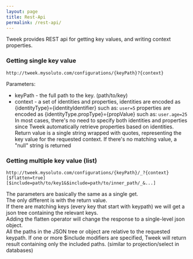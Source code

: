 ```yaml
---
layout: page
title: Rest-Api
permalink: /rest-api/
---
```


Tweek provides REST api for getting key values, and writing context properties.

### Getting single key value
```
http://tweek.mysoluto.com/configurations/{keyPath}?{context}
```
Parameters:
- keyPath - the full path to the key. (path/to/key)
- context - a set of identities and properties, identities are encoded as {identityType}={identityIdentifier} such as:
`user=5`
properties are encoded as {identityType.propType}={propValue} such as:
`user.age=25`
In most cases, there's no need to specify both identities and properties since Tweek automatically retrieve properties based on identities.   
Return value is a single string wrapped with quotes, representing the key value for the requested context.
If there's no matching value, a "null" string is returned

### Getting multiple key value (list)
```
http://tweek.mysoluto.com/configurations/{keyPath}/_?{context}[$flatten=true][$include=path/to/key1&$include=path/to/inner_path/_&...]
```
The parameters are basically the same as a single get.  
The only different is with the return value.  
If there are matching keys (every key that start with keypath) we will get a json tree containing the relevant keys.  
Adding the flatten operator will change the response to a single-level json object.  
All the paths in the JSON tree or object are relative to the requested keypath.
If one or more $include modifiers are specified, Tweek will return result containing only the included paths. (similar to projection/select in databases)
